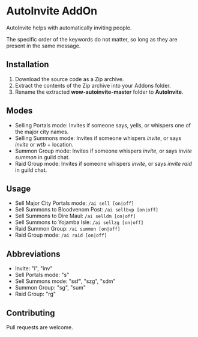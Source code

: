 # AutoInvite AddOn

AutoInvite helps with automatically inviting people.

The specific order of the keywords do not matter, so long as they are present in the same message.

## Installation

1. Download the source code as a Zip archive.
2. Extract the contents of the Zip archive into your Addons folder.
3. Rename the extracted **wow-autoinvite-master** folder to **AutoInvite**.

## Modes

- Selling Portals mode: Invites if someone says, yells, or whispers one of the major city names.
- Selling Summons mode: Invites if someone whispers *invite*, or says *invite* or *wtb* + location.
- Summon Group mode: Invites if someone whispers *invite*, or says *invite summon* in guild chat.
- Raid Group mode: Invites if someone whispers *invite*, or says *invite raid* in guild chat.

## Usage

- Sell Major City Portals mode:  ```/ai sell [on|off]```
- Sell Summons to Bloodvenom Post:  ```/ai sellbvp [on|off]```
- Sell Summons to Dire Maul:  ```/ai selldm [on|off]```
- Sell Summons to Yojamba Isle:  ```/ai sellzg [on|off]```
- Raid Summon Group:  ```/ai summon [on|off]```
- Raid Group mode:  ```/ai raid [on|off]```

## Abbreviations

- Invite: "i", "inv"
- Sell Portals mode: "s"
- Sell Summons mode: "ssf", "szg", "sdm"
- Summon Group: "sg", "sum"
- Raid Group: "rg"

## Contributing

Pull requests are welcome.
